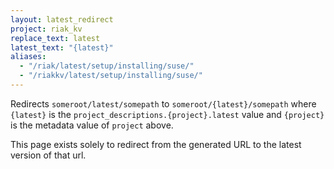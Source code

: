 ```yaml
---
layout: latest_redirect
project: riak_kv
replace_text: latest
latest_text: "{latest}"
aliases:
  - "/riak/latest/setup/installing/suse/"
  - "/riakkv/latest/setup/installing/suse/"
---
```


Redirects `someroot/latest/somepath` to `someroot/{latest}/somepath` 
where `{latest}` is the `project_descriptions.{project}.latest` value
and `{project}` is the metadata value of `project` above.

This page exists solely to redirect from the generated URL to the latest version of
that url.


